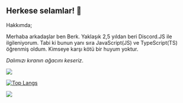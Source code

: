 ## Herkese selamlar! 👋
Hakkımda;

Merhaba arkadaşlar ben Berk. Yaklaşık 2,5 yıldan beri Discord.JS ile ilgileniyorum. Tabi ki bunun yanı sıra JavaScript(JS) ve TypeScript(TS) öğrenmiş oldum. Kimseye karşı kötü bir huyum yoktur.

*Dalımızı kıranın ağacını keseriz*.

![](https://github-readme-stats.vercel.app/api?username=custyTR&show_icons=true&theme=radical)

[![Top Langs](https://github-readme-stats.vercel.app/api/top-langs/?username=custyTR)](https://github.com/anuraghazra/github-readme-stats)

![](https://komarev.com/ghpvc/?username=custyTR)
